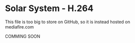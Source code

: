 # Solar System - H.264
This file is too big to store on GitHub, so it is instead hosted on mediafire.com

COMMING SOON